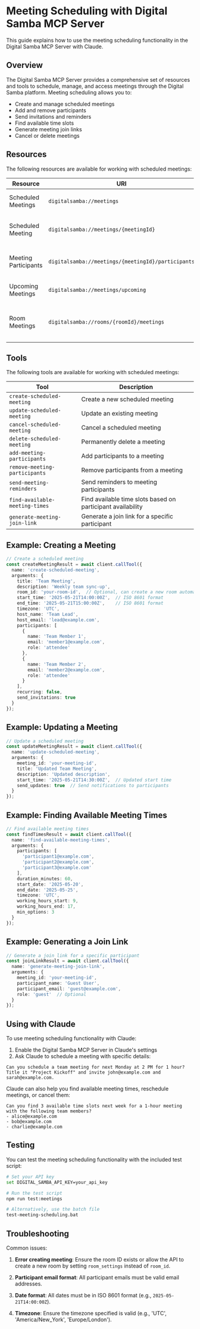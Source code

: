 # Meeting Scheduling with Digital Samba MCP Server

This guide explains how to use the meeting scheduling functionality in the Digital Samba MCP Server with Claude.

## Overview

The Digital Samba MCP Server provides a comprehensive set of resources and tools to schedule, manage, and access meetings through the Digital Samba platform. Meeting scheduling allows you to:

- Create and manage scheduled meetings
- Add and remove participants
- Send invitations and reminders
- Find available time slots
- Generate meeting join links
- Cancel or delete meetings

## Resources

The following resources are available for working with scheduled meetings:

| Resource | URI | Description |
|---------|-----|-------------|
| Scheduled Meetings | `digitalsamba://meetings` | List all scheduled meetings |
| Scheduled Meeting | `digitalsamba://meetings/{meetingId}` | Get details for a specific meeting |
| Meeting Participants | `digitalsamba://meetings/{meetingId}/participants` | List participants for a meeting |
| Upcoming Meetings | `digitalsamba://meetings/upcoming` | List upcoming meetings |
| Room Meetings | `digitalsamba://rooms/{roomId}/meetings` | List meetings for a specific room |

## Tools

The following tools are available for working with scheduled meetings:

| Tool | Description |
|------|-------------|
| `create-scheduled-meeting` | Create a new scheduled meeting |
| `update-scheduled-meeting` | Update an existing meeting |
| `cancel-scheduled-meeting` | Cancel a scheduled meeting |
| `delete-scheduled-meeting` | Permanently delete a meeting |
| `add-meeting-participants` | Add participants to a meeting |
| `remove-meeting-participants` | Remove participants from a meeting |
| `send-meeting-reminders` | Send reminders to meeting participants |
| `find-available-meeting-times` | Find available time slots based on participant availability |
| `generate-meeting-join-link` | Generate a join link for a specific participant |

## Example: Creating a Meeting

```typescript
// Create a scheduled meeting
const createMeetingResult = await client.callTool({
  name: 'create-scheduled-meeting',
  arguments: {
    title: 'Team Meeting',
    description: 'Weekly team sync-up',
    room_id: 'your-room-id',  // Optional, can create a new room automatically
    start_time: '2025-05-21T14:00:00Z',  // ISO 8601 format
    end_time: '2025-05-21T15:00:00Z',    // ISO 8601 format
    timezone: 'UTC',
    host_name: 'Team Lead',
    host_email: 'lead@example.com',
    participants: [
      {
        name: 'Team Member 1',
        email: 'member1@example.com',
        role: 'attendee'
      },
      {
        name: 'Team Member 2',
        email: 'member2@example.com',
        role: 'attendee'
      }
    ],
    recurring: false,
    send_invitations: true
  }
});
```

## Example: Updating a Meeting

```typescript
// Update a scheduled meeting
const updateMeetingResult = await client.callTool({
  name: 'update-scheduled-meeting',
  arguments: {
    meeting_id: 'your-meeting-id',
    title: 'Updated Team Meeting',
    description: 'Updated description',
    start_time: '2025-05-21T14:30:00Z',  // Updated start time
    send_updates: true  // Send notifications to participants
  }
});
```

## Example: Finding Available Meeting Times

```typescript
// Find available meeting times
const findTimesResult = await client.callTool({
  name: 'find-available-meeting-times',
  arguments: {
    participants: [
      'participant1@example.com',
      'participant2@example.com',
      'participant3@example.com'
    ],
    duration_minutes: 60,
    start_date: '2025-05-20',
    end_date: '2025-05-25',
    timezone: 'UTC',
    working_hours_start: 9,
    working_hours_end: 17,
    min_options: 3
  }
});
```

## Example: Generating a Join Link

```typescript
// Generate a join link for a specific participant
const joinLinkResult = await client.callTool({
  name: 'generate-meeting-join-link',
  arguments: {
    meeting_id: 'your-meeting-id',
    participant_name: 'Guest User',
    participant_email: 'guest@example.com',
    role: 'guest'  // Optional
  }
});
```

## Using with Claude

To use meeting scheduling functionality with Claude:

1. Enable the Digital Samba MCP Server in Claude's settings
2. Ask Claude to schedule a meeting with specific details:

```
Can you schedule a team meeting for next Monday at 2 PM for 1 hour? 
Title it "Project Kickoff" and invite john@example.com and sarah@example.com.
```

Claude can also help you find available meeting times, reschedule meetings, or cancel them:

```
Can you find 3 available time slots next week for a 1-hour meeting with the following team members?
- alice@example.com
- bob@example.com
- charlie@example.com
```

## Testing

You can test the meeting scheduling functionality with the included test script:

```bash
# Set your API key
set DIGITAL_SAMBA_API_KEY=your_api_key

# Run the test script
npm run test:meetings

# Alternatively, use the batch file
test-meeting-scheduling.bat
```

## Troubleshooting

Common issues:

1. **Error creating meeting**: Ensure the room ID exists or allow the API to create a new room by setting `room_settings` instead of `room_id`.

2. **Participant email format**: All participant emails must be valid email addresses.

3. **Date format**: All dates must be in ISO 8601 format (e.g., `2025-05-21T14:00:00Z`).

4. **Timezone**: Ensure the timezone specified is valid (e.g., 'UTC', 'America/New_York', 'Europe/London').
